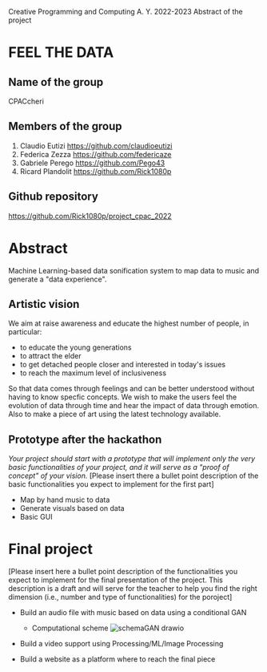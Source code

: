 Creative Programming and Computing
A. Y. 2022-2023
Abstract of the project

# FEEL THE DATA

## Name of the group
CPACcheri

## Members of the group 
1.	Claudio Eutizi https://github.com/claudioeutizi
2.	Federica Zezza https://github.com/federicaze
3.	Gabriele Perego https://github.com/Pego43
4.	Ricard Plandolit https://github.com/Rick1080p

## Github repository
https://github.com/Rick1080p/project_cpac_2022

# Abstract
Machine Learning-based data sonification system to map data to music and generate a "data experience".

## Artistic vision
We aim at raise awareness and educate the highest number of people, in particular:
- to educate the young generations
- to attract the elder
- to get detached people closer and interested in today's issues
- to reach the maximum level of inclusiveness

So that data comes through feelings and can be better understood without having to know specfic concepts. We wish to make the users feel the evolution of data through time and hear the impact of data through emotion.
Also to make a piece of art using the latest technology available.

## Prototype after the hackathon
_Your project should start with a prototype that will implement only the very basic functionalities of your project, and it will serve as a "proof of concept" of your vision._
[Please insert there a bullet point description of the basic functionalities you expect to implement for the first part]
- Map by hand music to data
- Generate visuals based on data
- Basic GUI

# Final project
[Please insert here a bullet point description of the functionalities you expect to implement for the final presentation of the project. This description is a draft and will serve for the teacher to help you find the right dimension (i.e., number and type of functionalities) for the poroject] 
- Build an audio file with music based on data using a conditional GAN
  - Computational scheme
  ![schemaGAN drawio](https://user-images.githubusercontent.com/56070706/207591938-51e36f3a-ae33-47d9-a406-a5019a3180d2.png)

- Build a video support using Processing/ML/Image Processing
- Build a website as a platform where to reach the final piece

